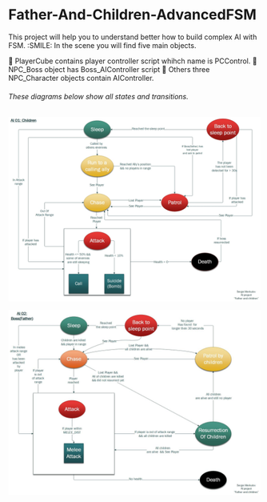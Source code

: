 # Father-And-Children-AdvancedFSM

This project will help you to understand better how to build complex AI with FSM. :SMILE:
In the scene you will find five main objects. 

:red_circle: PlayerCube contains player controller script whihch name is PCControl.
:large_blue_diamond: NPC_Boss object has Boss_AIController script
:large_blue_diamond: Others three NPC_Character objects contain AIController.


###### These diagrams below show all states and transitions.

![alt text](FSM%20State%20Diagrams/AI01%20Children.jpg)


![alt text](FSM%20State%20Diagrams/AI02%20Boss(Father).jpg)



